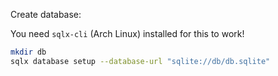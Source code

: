 Create database:

You need `sqlx-cli` (Arch Linux) installed for this to work!

```bash
mkdir db
sqlx database setup --database-url "sqlite://db/db.sqlite"
```
